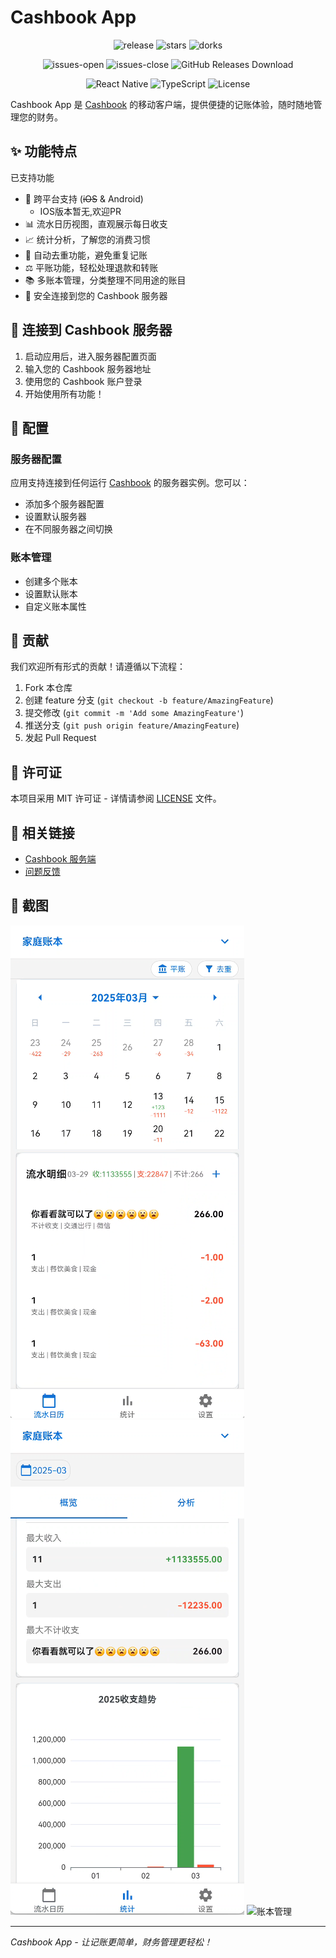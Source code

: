 

# Cashbook App
<p align="center">
  <img alt="release" src="https://img.shields.io/github/v/release/houxiaoyi0722/cashbook_app" />
  <img alt="stars" src="https://img.shields.io/github/stars/houxiaoyi0722/cashbook_app" />
  <img alt="dorks" src="https://img.shields.io/github/forks/houxiaoyi0722/cashbook_app" />
</p>
<p align="center">
  <img alt="issues-open" src="https://img.shields.io/github/issues/houxiaoyi0722/cashbook_app?color=important" />
  <img alt="issues-close" src="https://img.shields.io/github/issues-closed/houxiaoyi0722/cashbook_app?color=green" />
  <img alt="GitHub Releases Download" src="https://img.shields.io/github/downloads/houxiaoyi0722/cashbook_app/total.svg" />
</p>

<p align="center">
  <img alt="React Native" src="https://img.shields.io/badge/React%20Native-v0.73-blue.svg" />
  <img alt="TypeScript" src="https://img.shields.io/badge/TypeScript-v5.0-blue.svg" />
  <img alt="License" src="https://img.shields.io/badge/license-MIT-green.svg" />
</p>

Cashbook App 是 [Cashbook](https://github.com/dingdangdog/cashbook) 的移动客户端，提供便捷的记账体验，随时随地管理您的财务。

## ✨ 功能特点
已支持功能
- 📱 跨平台支持 (~~iOS~~ & Android)
  - IOS版本暂无,欢迎PR
- 📊 流水日历视图，直观展示每日收支
- 📈 统计分析，了解您的消费习惯
- 🔄 自动去重功能，避免重复记账
- ⚖️ 平账功能，轻松处理退款和转账
- 📚 多账本管理，分类整理不同用途的账目
- 🔐 安全连接到您的 Cashbook 服务器

## 📱 连接到 Cashbook 服务器

1. 启动应用后，进入服务器配置页面
2. 输入您的 Cashbook 服务器地址
3. 使用您的 Cashbook 账户登录
4. 开始使用所有功能！

## 🔧 配置

### 服务器配置

应用支持连接到任何运行 [Cashbook](https://github.com/dingdangdog/cashbook) 的服务器实例。您可以：

- 添加多个服务器配置
- 设置默认服务器
- 在不同服务器之间切换

### 账本管理

- 创建多个账本
- 设置默认账本
- 自定义账本属性

## 🤝 贡献

我们欢迎所有形式的贡献！请遵循以下流程：
1. Fork 本仓库
2. 创建 feature 分支 (`git checkout -b feature/AmazingFeature`)
3. 提交修改 (`git commit -m 'Add some AmazingFeature'`)
4. 推送分支 (`git push origin feature/AmazingFeature`)
5. 发起 Pull Request
## 📄 许可证

本项目采用 MIT 许可证 - 详情请参阅 [LICENSE](LICENSE) 文件。

## 🔗 相关链接

- [Cashbook 服务端](https://github.com/dingdangdog/cashbook)
- [问题反馈](https://github.com/houxiaoyi0722/cashbook_app/issues)

## 📸 截图

![日历视图](screenshots/calendar.png)
![统计分析](screenshots/statistics.png)
![账本管理](screenshots/books.png)

---

*Cashbook App - 让记账更简单，财务管理更轻松！*
